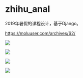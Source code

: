 # zhihu_anal

2019年暑假的课程设计，基于Django。

https://moluuser.com/archives/62/

![](https://file.moluuser.com/img/20200715165509.png)

![](https://file.moluuser.com/img/20200715170206.png)

![](https://file.moluuser.com/img/20200715165349.png)

![](https://file.moluuser.com/img/20200715165455.png)